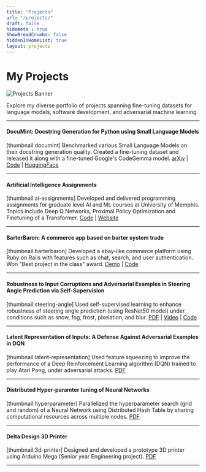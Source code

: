 ```yaml
---
title: "Projects"
url: "/projects/"
draft: false
hidemeta : true
ShowBreadCrumbs: false
hiddenInHomeList: true
layout: projects
---
```


# My Projects

![Projects Banner](/posts/projects/images/projects.png)

Explore my diverse portfolio of projects spanning fine-tuning datasets for language models, software development, and adversarial machine learning.

-------------------

#### DocuMint: Docstring Generation for Python using Small Language Models
[thumbnail:documint]
Benchmarked various Small Language Models on their docstring generation quality. Created a fine-tuning dataset and released it along with a fine-tuned Google's CodeGemma model.
[arXiv](https://arxiv.org/abs/2405.10243) | [Code](https://github.com/Docu-Mint/DocuMint) | [HuggingFace](https://huggingface.co/documint)  

-------------------

#### Artificial Intelligence Assignments
[thumbnail:ai-assignments]
Developed and delivered programming assignments for graduate level AI and ML courses at University of Memphis. Topics include Deep Q Networks, Proximal Policy Optimization and Finetuning of a Transformer.
[Code](https://github.com/poudel-bibek/AI-Assignments) | [Website](https://poudel-bibek.github.io/AI-Assignments/)  

-------------------

#### BarterBaron: A commerce app based on barter system trade
[thumbnail:barterbaron]
Developed a ebay-like commerce platform using Ruby on Rails with features such as chat, search, and user authentication. Won "Best project in the class" award.
[Demo](https://youtu.be/ME8syiaELWw) | [Code](/sorry/)  

-------------------

#### Robustness to Input Corruptions and Adversarial Examples in Steering Angle Prediction via Self-Supervision
[thumbnail:steering-angle]
Used self-supervised learning to enhance robustness of steering angle prediction (using ResNet50 model) under conditions such as snow, fog, frost, pixelation, and blur.
[PDF](https://poudel-bibek.github.io/pdfs/projects/datamining) | [Video](https://youtu.be/WIzKSNEtSuo) | [Code](https://github.com/poudel-bibek/Contrastive)  

-------------------

#### Latent Representation of Inputs: A Defense Against Adversarial Examples in DQN
[thumbnail:latent-representation]
Used feature squeezing to improve the performance of a Deep Reinforcement Learning algorithm (DQN) trained to play Atari Pong, under adversarial attacks.
[PDF](https://poudel-bibek.github.io/pdfs/projects/defense)  

-------------------

#### Distributed Hyper-paramter tuning of Neural Networks
[thumbnail:hyperparameter]
Parallelized the hyperparameter search (grid and random) of a Neural Network using Distributed Hash Table by sharing computational resources across multiple nodes.
[PDF](/sorry/)  

-------------------

#### Delta Design 3D Printer
[thumbnail:3d-printer]
Designed and developed a prototype 3D printer using Arduino Mega (Senior year Engineering project).
[PDF](https://poudel-bibek.github.io/pdfs/reports/3d_delta_printer)  

-------------------